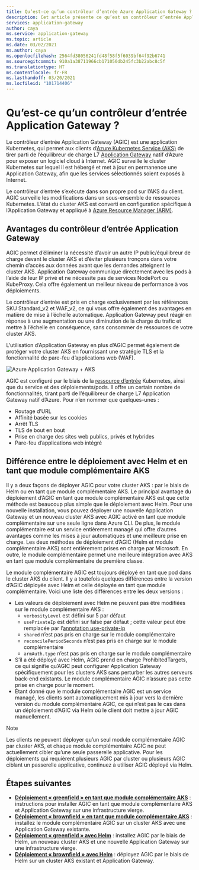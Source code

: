 ```yaml
---
title: Qu’est-ce qu’un contrôleur d’entrée Azure Application Gateway ?
description: Cet article présente ce qu’est un contrôleur d’entrée Application Gateway.
services: application-gateway
author: caya
ms.service: application-gateway
ms.topic: article
ms.date: 03/02/2021
ms.author: caya
ms.openlocfilehash: 2564fd38056241fd48f58f5f6039bf64f92b6741
ms.sourcegitcommit: 910a1a38711966cb171050db245fc3b22abc8c5f
ms.translationtype: HT
ms.contentlocale: fr-FR
ms.lasthandoff: 03/20/2021
ms.locfileid: "101714406"
---
```

# <a name="what-is-application-gateway-ingress-controller"></a>Qu’est-ce qu’un contrôleur d’entrée Application Gateway ?
Le contrôleur d’entrée Application Gateway (AGIC) est une application Kubernetes, qui permet aux clients d’[Azure Kubernetes Service (AKS)](https://azure.microsoft.com/services/kubernetes-service/) de tirer parti de l’équilibreur de charge L7 [Application Gateway](https://azure.microsoft.com/services/application-gateway/) natif d’Azure pour exposer un logiciel cloud à Internet. AGIC surveille le cluster Kubernetes sur lequel il est hébergé et met à jour en permanence une Application Gateway, afin que les services sélectionnés soient exposés à Internet.

Le contrôleur d’entrée s’exécute dans son propre pod sur l’AKS du client. AGIC surveille les modifications dans un sous-ensemble de ressources Kubernetes. L’état du cluster AKS est converti en configuration spécifique à l’Application Gateway et appliqué à [Azure Resource Manager (ARM)](../azure-resource-manager/management/overview.md).

## <a name="benefits-of-application-gateway-ingress-controller"></a>Avantages du contrôleur d’entrée Application Gateway
AGIC permet d’éliminer la nécessité d’avoir un autre IP public/équilibreur de charge devant le cluster AKS et d’éviter plusieurs tronçons dans votre chemin d’accès aux données avant que les demandes atteignent le cluster AKS. Application Gateway communique directement avec les pods à l’aide de leur IP privé et ne nécessite pas de services NodePort ou KubeProxy. Cela offre également un meilleur niveau de performance à vos déploiements.

Le contrôleur d’entrée est pris en charge exclusivement par les références SKU Standard_v2 et WAF_v2, ce qui vous offre également des avantages en matière de mise à l’échelle automatique. Application Gateway peut réagir en réponse à une augmentation ou une diminution de la charge du trafic et mettre à l’échelle en conséquence, sans consommer de ressources de votre cluster AKS.

L’utilisation d’Application Gateway en plus d’AGIC permet également de protéger votre cluster AKS en fournissant une stratégie TLS et la fonctionnalité de pare-feu d’applications web (WAF).

![Azure Application Gateway + AKS](./media/application-gateway-ingress-controller-overview/architecture.png)

AGIC est configuré par le biais de la [ressource d’entrée](https://kubernetes.io/docs/user-guide/ingress/) Kubernetes, ainsi que du service et des déploiements/pods. Il offre un certain nombre de fonctionnalités, tirant parti de l’équilibreur de charge L7 Application Gateway natif d’Azure. Pour n’en nommer que quelques-unes :
  - Routage d’URL
  - Affinité basée sur les cookies
  - Arrêt TLS
  - TLS de bout en bout
  - Prise en charge des sites web publics, privés et hybrides
  - Pare-feu d’applications web intégré

## <a name="difference-between-helm-deployment-and-aks-add-on"></a>Différence entre le déploiement avec Helm et en tant que module complémentaire AKS
Il y a deux façons de déployer AGIC pour votre cluster AKS : par le biais de Helm ou en tant que module complémentaire AKS. Le principal avantage du déploiement d’AGIC en tant que module complémentaire AKS est que cette méthode est beaucoup plus simple que le déploiement avec Helm. Pour une nouvelle installation, vous pouvez déployer une nouvelle Application Gateway et un nouveau cluster AKS avec AGIC activé en tant que module complémentaire sur une seule ligne dans Azure CLI. De plus, le module complémentaire est un service entièrement managé qui offre d’autres avantages comme les mises à jour automatiques et une meilleure prise en charge. Les deux méthodes de déploiement d’AGIC (Helm et module complémentaire AKS) sont entièrement prises en charge par Microsoft. En outre, le module complémentaire permet une meilleure intégration avec AKS en tant que module complémentaire de première classe.

Le module complémentaire AGIC est toujours déployé en tant que pod dans le cluster AKS du client. Il y a toutefois quelques différences entre la version d’AGIC déployée avec Helm et celle déployée en tant que module complémentaire. Voici une liste des différences entre les deux versions : 
  - Les valeurs de déploiement avec Helm ne peuvent pas être modifiées sur le module complémentaire AKS :
    - `verbosityLevel` est défini sur 5 par défaut
    - `usePrivateIp` est défini sur false par défaut ; cette valeur peut être remplacée par l’[annotation use-private-ip](ingress-controller-annotations.md#use-private-ip)
    - `shared` n’est pas pris en charge sur le module complémentaire 
    - `reconcilePeriodSeconds` n’est pas pris en charge sur le module complémentaire
    - `armAuth.type` n’est pas pris en charge sur le module complémentaire
  - S’il a été déployé avec Helm, AGIC prend en charge ProhibitedTargets, ce qui signifie qu’AGIC peut configurer Application Gateway spécifiquement pour les clusters AKS sans perturber les autres serveurs back-end existants. Le module complémentaire AGIC n’assure pas cette prise en charge pour le moment. 
  - Étant donné que le module complémentaire AGIC est un service managé, les clients sont automatiquement mis à jour vers la dernière version du module complémentaire AGIC, ce qui n’est pas le cas dans un déploiement d’AGIC via Helm où le client doit mettre à jour AGIC manuellement. 

> [!NOTE]
> Les clients ne peuvent déployer qu’un seul module complémentaire AGIC par cluster AKS, et chaque module complémentaire AGIC ne peut actuellement cibler qu’une seule passerelle applicative. Pour les déploiements qui requièrent plusieurs AGIC par cluster ou plusieurs AGIC ciblant un passerelle applicative, continuez à utiliser AGIC déployé via Helm. 

## <a name="next-steps"></a>Étapes suivantes
- [**Déploiement « greenfield » en tant que module complémentaire AKS**](tutorial-ingress-controller-add-on-new.md) : instructions pour installer AGIC en tant que module complémentaire AKS et Application Gateway sur une infrastructure vierge.
- [**Déploiement « brownfield » en tant que module complémentaire AKS**](tutorial-ingress-controller-add-on-existing.md) : installez le module complémentaire AGIC sur un cluster AKS avec une Application Gateway existante.
- [**Déploiement « greenfield » avec Helm**](ingress-controller-install-new.md) : installez AGIC par le biais de Helm, un nouveau cluster AKS et une nouvelle Application Gateway sur une infrastructure vierge.
- [**Déploiement « brownfield » avec Helm**](ingress-controller-install-existing.md) : déployez AGIC par le biais de Helm sur un cluster AKS existant et Application Gateway.